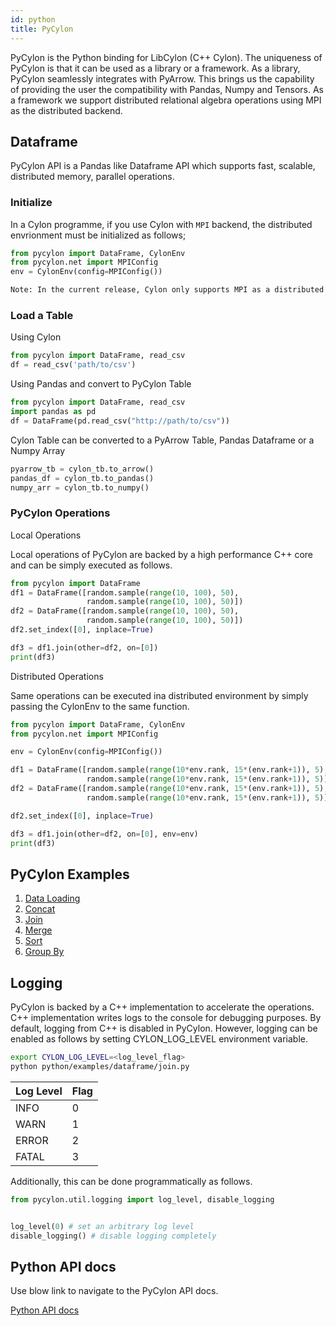 ```yaml
---
id: python
title: PyCylon
---
```


PyCylon is the Python binding for LibCylon (C++ Cylon). The uniqueness of PyCylon
is that it can be used as a library or a framework. As a library, PyCylon seamlessly
integrates with PyArrow. This brings us the capability of providing the user the
compatibility with Pandas, Numpy and Tensors. As a framework we support distributed
relational algebra operations using MPI as the distributed backend.

## Dataframe

PyCylon API is a Pandas like Dataframe API which supports fast, scalable, distributed memory, parallel operations.

### Initialize

In a Cylon programme, if you use Cylon with `MPI` backend, the distributed envrionment
must be initialized as follows;

```python
from pycylon import DataFrame, CylonEnv
from pycylon.net import MPIConfig
env = CylonEnv(config=MPIConfig())
```

```txt
Note: In the current release, Cylon only supports MPI as a distributed backend
```

### Load a Table

Using Cylon

```python
from pycylon import DataFrame, read_csv
df = read_csv('path/to/csv')
```

Using Pandas and convert to PyCylon Table

```python
from pycylon import DataFrame, read_csv
import pandas as pd
df = DataFrame(pd.read_csv("http://path/to/csv"))
```

Cylon Table can be converted to a PyArrow Table, Pandas Dataframe or a Numpy Array

```python
pyarrow_tb = cylon_tb.to_arrow()
pandas_df = cylon_tb.to_pandas()
numpy_arr = cylon_tb.to_numpy()
```

### PyCylon Operations

Local Operations

Local operations of PyCylon are backed by a high performance C++ core and 
can be simply executed as follows.

```python
from pycylon import DataFrame
df1 = DataFrame([random.sample(range(10, 100), 50),
                 random.sample(range(10, 100), 50)])
df2 = DataFrame([random.sample(range(10, 100), 50),
                 random.sample(range(10, 100), 50)])
df2.set_index([0], inplace=True)

df3 = df1.join(other=df2, on=[0])
print(df3)
```

Distributed Operations

Same operations can be executed ina distributed environment 
by simply passing the CylonEnv to the same function.

```python
from pycylon import DataFrame, CylonEnv
from pycylon.net import MPIConfig

env = CylonEnv(config=MPIConfig())

df1 = DataFrame([random.sample(range(10*env.rank, 15*(env.rank+1)), 5),
                 random.sample(range(10*env.rank, 15*(env.rank+1)), 5)])
df2 = DataFrame([random.sample(range(10*env.rank, 15*(env.rank+1)), 5),
                 random.sample(range(10*env.rank, 15*(env.rank+1)), 5)])

df2.set_index([0], inplace=True)

df3 = df1.join(other=df2, on=[0], env=env)
print(df3)
```

## PyCylon Examples

1. [Data Loading](https://github.com/cylondata/cylon/blob/master/python/examples/dataframe/data_loading.py)
2. [Concat](https://github.com/cylondata/cylon/blob/master/python/examples/dataframe/concat.py)
3. [Join](https://github.com/cylondata/cylon/blob/master/python/examples/dataframe/join.py)
4. [Merge](https://github.com/cylondata/cylon/blob/master/python/examples/dataframe/merge.py)
5. [Sort](https://github.com/cylondata/cylon/blob/master/python/examples/dataframe/sort.py)
5. [Group By](https://github.com/cylondata/cylon/blob/master/python/examples/dataframe/groupby.py)

## Logging

PyCylon is backed by a C++ implementation to accelerate the operations. C++ implementation writes logs to the console for debugging purposes.
By default, logging from C++ is disabled in PyCylon. However, logging can be enabled as follows by setting CYLON_LOG_LEVEL environment variable.

```bash
export CYLON_LOG_LEVEL=<log_level_flag>
python python/examples/dataframe/join.py
```

| Log Level | Flag |
| --------- | ---- |
| INFO      | 0    |
| WARN      | 1    |
| ERROR     | 2    |
| FATAL     | 3    |

Additionally, this can be done programmatically as follows.

```python
from pycylon.util.logging import log_level, disable_logging


log_level(0) # set an arbitrary log level
disable_logging() # disable logging completely
```

## Python API docs

Use blow link to navigate to the PyCylon API docs.

<a href="/pydocs/frame.html">Python API docs</a>
